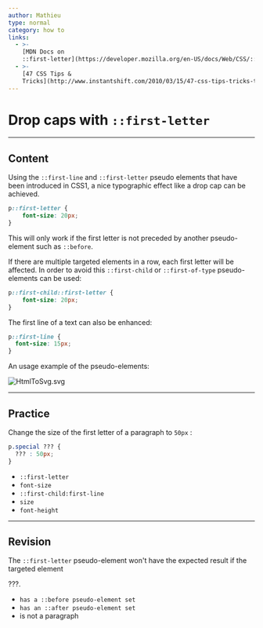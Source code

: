```yaml
---
author: Mathieu
type: normal
category: how to
links:
  - >-
    [MDN Docs on
    ::first-letter](https://developer.mozilla.org/en-US/docs/Web/CSS/::first-letter){documentation}
  - >-
    [47 CSS Tips &
    Tricks](http://www.instantshift.com/2010/03/15/47-css-tips-tricks-to-take-your-site-to-the-next-level/){website}
---
```


# Drop caps with `::first-letter`


---

## Content

Using the `::first-line` and `::first-letter` pseudo elements that have been  introduced in CSS1, a nice typographic effect like a drop cap can be achieved.

```css
p::first-letter {
    font-size: 20px;
}
```

This will only work if the  first letter is not preceded by another pseudo-element  such as `::before`.

If there are multiple targeted elements in a row, each first letter will be affected. In order to avoid this `::first-child` or `::first-of-type` pseudo-elements can be used:

```css
p::first-child::first-letter {
    font-size: 20px;
}
```

The first line of a text can also be enhanced:

```css
p::first-line {
  font-size: 15px;
}
```

An usage example of the pseudo-elements:

![HtmlToSvg.svg](https://img.enkipro.com/1c1f257c27f513aac7ff7fa09cbd468a.png)


---

## Practice

Change the size of the first letter of a paragraph to `50px` :

```css
p.special ??? {
  ??? : 50px;
}
```

- `::first-letter`
- `font-size`
- `::first-child:first-line`
- `size`
- `font-height`


---

## Revision

The `::first-letter` pseudo-element won't have the expected result if the targeted element

???.

- `has a ::before pseudo-element set`
- `has an ::after pseudo-element set`
- is not a paragraph
